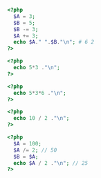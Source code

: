 ```php
<?php
  $A = 3;
  $B = 5;
  $B -= 3;
  $A += 3;
  echo $A." ".$B."\n"; # 6 2
?>
```

```php
<?php
  echo 5*3 ."\n";
?>
```

```php
<?php
  echo 5*3*6 ."\n";
?>
```

```php
<?php
  echo 10 / 2 ."\n";
?>
```

```php
<?php
  $A = 100;
  $A /= 2; // 50
  $B = $A;
  echo $A / 2 ."\n"; // 25
?>
```
